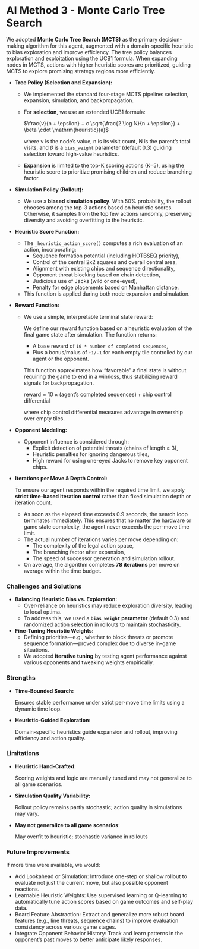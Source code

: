 # AI Method 3 - Monte Carlo Tree Search

We adopted **Monte Carlo Tree Search (MCTS)** as the primary decision-making algorithm for this agent, augmented with a domain-specific heuristic to bias exploration and improve efficiency. The tree policy balances exploration and exploitation using the UCB1 formula. When expanding nodes in MCTS, actions with higher heuristic scores are prioritized, guiding MCTS to explore promising strategy regions more efficiently. 

- **Tree Policy (Selection and Expansion):**
    - We implemented the standard four-stage MCTS pipeline: selection, expansion, simulation, and backpropagation.
    - For **selection**, we use an extended UCB1 formula:
        
        $\frac{v}{n + \epsilon} + c \sqrt{\frac{2 \log N}{n + \epsilon}} + \beta \cdot \mathrm{heuristic}(a)$
        
        where v is the node’s value, n is its visit count, N is the parent’s total visits, and $\beta$ is a `bias_weight` parameter (default 0.3) guiding selection toward high-value heuristics.
        
    - **Expansion** is limited to the top-K scoring actions (K=5), using the heuristic score to prioritize promising children and reduce branching factor.
- **Simulation Policy (Rollout):**
    - We use a **biased simulation policy**. With 50% probability, the rollout chooses among the top-3 actions based on heuristic scores. Otherwise, it samples from the top few actions randomly, preserving diversity and avoiding overfitting to the heuristic.
- **Heuristic Score Function:**
    - The `_heuristic_action_score()` computes a rich evaluation of an action, incorporating:
        - Sequence formation potential (including HOTBSEQ priority),
        - Control of the central 2x2 squares and overall central area,
        - Alignment with existing chips and sequence directionality,
        - Opponent threat blocking based on chain detection,
        - Judicious use of Jacks (wild or one-eyed),
        - Penalty for edge placements based on Manhattan distance.
    - This function is applied during both node expansion and simulation.
- **Reward Function:**
    - We use a simple, interpretable terminal state reward:
        
        We define our reward function based on a heuristic evaluation of the final game state after simulation. The function returns:
        
        - A base reward of `10 * number of completed sequences`,
        - Plus a bonus/malus of `+1/-1` for each empty tile controlled by our agent or the opponent.
        
        This function approximates how “favorable” a final state is without requiring the game to end in a win/loss, thus stabilizing reward signals for backpropagation.
        
        $\text{reward} = 10 \times (\text{agent's completed sequences}) + \text{chip control differential}$
        
        where chip control differential measures advantage in ownership over empty tiles.
        
- **Opponent Modeling:**
    - Opponent influence is considered through:
        - Explicit detection of potential threats (chains of length ≥ 3),
        - Heuristic penalties for ignoring dangerous tiles,
        - High reward for using one-eyed Jacks to remove key opponent chips.
- **Iterations per Move & Depth Control:**
    
    To ensure our agent responds within the required time limit, we apply **strict time-based iteration control** rather than fixed simulation depth or iteration count.
    
    - As soon as the elapsed time exceeds 0.9 seconds, the search loop terminates immediately. This ensures that no matter the hardware or game state complexity, the agent never exceeds the per-move time limit.
    - The actual number of iterations varies per move depending on:
        - The complexity of the legal action space,
        - The branching factor after expansion,
        - The speed of successor generation and simulation rollout.
    - On average, the algorithm completes **78 iterations** per move on average within the time budget.

### Challenges and Solutions

- **Balancing Heuristic Bias vs. Exploration:**
    - Over-reliance on heuristics may reduce exploration diversity, leading to local optima.
    - To address this, we used a **`bias_weight` parameter** (default 0.3) and randomized action selection in rollouts to maintain stochasticity.
- **Fine-Tuning Heuristic Weights:**
    - Defining priorities—e.g., whether to block threats or promote sequence formation—proved complex due to diverse in-game situations.
    - We adopted **iterative tuning** by testing agent performance against various opponents and tweaking weights empirically.

### Strengths

- **Time-Bounded Search:**
    
    Ensures stable performance under strict per-move time limits using a dynamic time loop.
    
- **Heuristic-Guided Exploration:**
    
    Domain-specific heuristics guide expansion and rollout, improving efficiency and action quality.
    

### Limitations

- **Heuristic Hand-Crafted:**
    
    Scoring weights and logic are manually tuned and may not generalize to all game scenarios.
    
- **Simulation Quality Variability:**
    
    Rollout policy remains partly stochastic; action quality in simulations may vary.
    
- **May not generalize to all game scenarios**: 

    May overfit to heuristic; stochastic variance in rollouts

### Future Improvements

If more time were available, we would:
- Add Lookahead or Simulation:
    Introduce one-step or shallow rollout to evaluate not just the current move, but also possible opponent reactions.
- Learnable Heuristic Weights:
    Use supervised learning or Q-learning to automatically tune action scores based on game outcomes and self-play data.
- Board Feature Abstraction:
    Extract and generalize more robust board features (e.g., line threats, sequence chains) to improve evaluation consistency across various game stages.
- Integrate Opponent Behavior History:
    Track and learn patterns in the opponent’s past moves to better anticipate likely responses.
